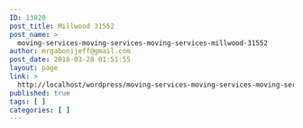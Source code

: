 ```yaml
---
ID: 13820
post_title: Millwood 31552
post_name: >
  moving-services-moving-services-moving-services-millwood-31552
author: mrgabonijeff@gmail.com
post_date: 2018-03-28 01:51:55
layout: page
link: >
  http://localhost/wordpress/moving-services-moving-services-moving-services-millwood-31552/
published: true
tags: [ ]
categories: [ ]
---
```

